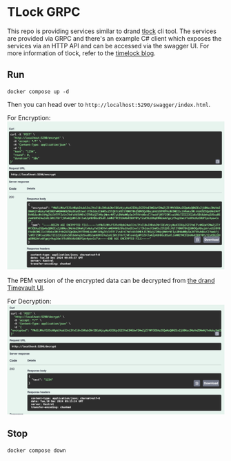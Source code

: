 # TLock GRPC

This repo is providing services similar to drand [tlock](https://github.com/drand/tlock) cli tool. The services are provided via GRPC and there's an example C# client which exposes the services via an HTTP API and can be accessed via the swagger UI. For more information of tlock, refer to the [timelock blog](https://drand.love/blog/timelock-encryption-is-now-supported-on-drand-mainnet).

## Run

```
docker compose up -d
```

Then you can head over to `http://localhost:5290/swagger/index.html`.

For Encryption:
![Encryption](./images/encrypt.png)

The PEM version of the encrypted data can be decrypted from [the drand Timevault UI](https://timevault.drand.love/).

For Decryption:
![Decryption](./images/decrypt.png)


## Stop

```
docker compose down
```
